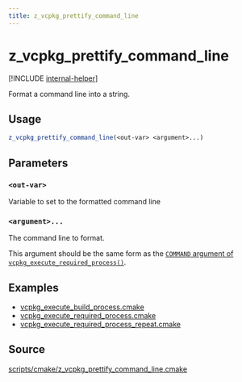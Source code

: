```yaml
---
title: z_vcpkg_prettify_command_line
---
```


# z_vcpkg_prettify_command_line

[!INCLUDE [internal-helper](../../../../includes/internal-helper.md)]

Format a command line into a string.

## Usage
```cmake
z_vcpkg_prettify_command_line(<out-var> <argument>...)
```

## Parameters
### `<out-var>`
Variable to set to the formatted command line

### `<argument>...`
The command line to format.

This argument should be the same form as the [`COMMAND` argument of `vcpkg_execute_required_process()`](../vcpkg_execute_required_process.md#command).

## Examples
* [vcpkg_execute_build_process.cmake](https://github.com/Microsoft/vcpkg/blob/master/scripts/cmake/vcpkg_execute_build_process.cmake)
* [vcpkg_execute_required_process.cmake](https://github.com/Microsoft/vcpkg/blob/master/scripts/cmake/vcpkg_execute_required_process.cmake)
* [vcpkg_execute_required_process_repeat.cmake](https://github.com/Microsoft/vcpkg/blob/master/scripts/cmake/vcpkg_execute_required_process_repeat.cmake)

## Source
[scripts/cmake/z\_vcpkg\_prettify\_command\_line.cmake](https://github.com/Microsoft/vcpkg/blob/master/scripts/cmake/z_vcpkg_prettify_command_line.cmake)
